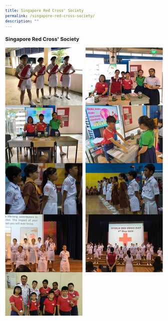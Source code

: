```yaml
---
title: Singapore Red Cross' Society
permalink: /singapore-red-cross-society/
description: ""
---
```

### **Singapore Red Cross' Society**

<img src="/images/srcs1.jpeg" style="width:49%" align=left>
<img src="/images/srcs2.jpeg" style="width:49%" align=right>

<br><br><br><br>
<br><br><br>

<img src="/images/srcs3.jpeg" style="width:49%" align=left>
<img src="/images/srcs4.jpeg" style="width:49%" align=right>

<br><br><br><br>
<br><br><br>

<img src="/images/srcs5.jpeg" style="width:49%" align=left>
<img src="/images/srcs6.jpeg" style="width:49%" align=right>

<br><br><br><br>
<br><br><br>

<img src="/images/srcs7.jpeg" style="width:49%" align=left>
<img src="/images/srcs8.jpeg" style="width:49%" align=right>

<br><br><br><br>
<br><br><br>

<img src="/images/srcs9.jpeg" style="width:49%" align=left>
